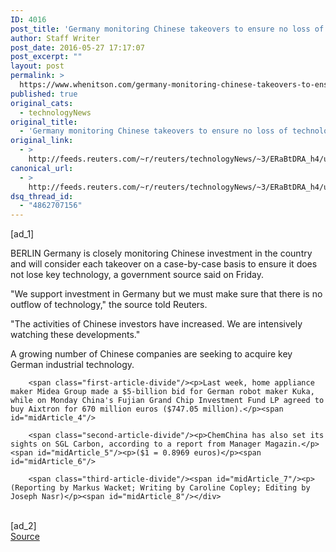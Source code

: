 ```yaml
---
ID: 4016
post_title: 'Germany monitoring Chinese takeovers to ensure no loss of technology: source'
author: Staff Writer
post_date: 2016-05-27 17:17:07
post_excerpt: ""
layout: post
permalink: >
  https://www.whenitson.com/germany-monitoring-chinese-takeovers-to-ensure-no-loss-of-technology-source/
published: true
original_cats:
  - technologyNews
original_title:
  - 'Germany monitoring Chinese takeovers to ensure no loss of technology: source'
original_link:
  - >
    http://feeds.reuters.com/~r/reuters/technologyNews/~3/ERaBtDRA_h4/us-germany-china-investment-idUSKCN0YI1OO
canonical_url:
  - >
    http://feeds.reuters.com/~r/reuters/technologyNews/~3/ERaBtDRA_h4/us-germany-china-investment-idUSKCN0YI1OO
dsq_thread_id:
  - "4862707156"
---
```

 [ad_1]
<br><div id="articleText">
<span id="midArticle_start"/>

<span class="focusParagraph" readability="5"><p><span class="articleLocation">BERLIN</span> Germany is closely monitoring Chinese investment in the country and will consider each takeover on a case-by-case basis to ensure it does not lose key technology, a government source said on Friday.</p></span><span id="midArticle_0"/><p>"We support investment in Germany but we must make sure that there is no outflow of technology," the source told Reuters.</p><span id="midArticle_1"/><p>"The activities of Chinese investors have increased. We are intensively watching these developments." </p><span id="midArticle_2"/><p>A growing number of Chinese companies are seeking to acquire key German industrial technology.</p><span id="midArticle_3"/>
        
        <span class="first-article-divide"/><p>Last week, home appliance maker Midea Group made a $5-billion bid for German robot maker Kuka, while on Monday China's Fujian Grand Chip Investment Fund LP agreed to buy Aixtron for 670 million euros ($747.05 million).</p><span id="midArticle_4"/>
        
        <span class="second-article-divide"/><p>ChemChina has also set its sights on SGL Carbon, according to a report from Manager Magazin.</p><span id="midArticle_5"/><p>($1 = 0.8969 euros)</p><span id="midArticle_6"/>
        
        <span class="third-article-divide"/><span id="midArticle_7"/><p> (Reporting by Markus Wacket; Writing by Caroline Copley; Editing by Joseph Nasr)</p><span id="midArticle_8"/></div>
<br>[ad_2]
<br><a href="http://feeds.reuters.com/~r/reuters/technologyNews/~3/ERaBtDRA_h4/us-germany-china-investment-idUSKCN0YI1OO">Source </a>